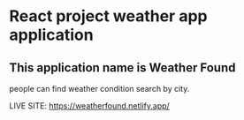 # React project weather app application
## This application name is Weather Found 
people can find weather condition search by city.

LIVE SITE: https://weatherfound.netlify.app/
